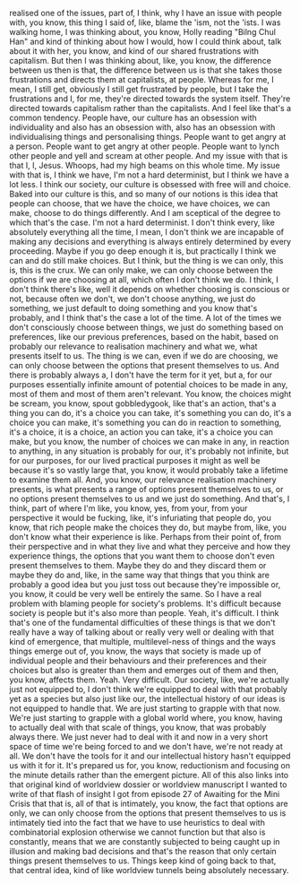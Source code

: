 ﻿realised one of the issues, part of, I think, why I have an issue with people with, you
know, this thing I said of, like, blame the 'ism, not the 'ists.
I was walking home, I was thinking about, you know, Holly reading "Bilng Chul Han"
and kind of thinking about how I would, how I could think about, talk about it with her,
you know, and kind of our shared frustrations with capitalism. But then I was thinking about,
like, you know, the difference between us then is that, the difference between us is
that she takes those frustrations and directs them at capitalists, at people. Whereas for
me, I mean, I still get, obviously I still get frustrated by people, but I take the frustrations
and I, for me, they're directed towards the system itself.
They're directed towards capitalism rather than the capitalists.
And I feel like that's a common tendency. People have, our culture has an obsession
with individuality and also has an obsession with, also has an obsession with individualising
things and personalising things. People want to get angry at a person. People want to get
angry at other people. People want to lynch other people and yell and scream at other people.
And my issue with that is that I, I, Jesus. Whoops, had my high beams on this whole time.
My issue with that is, I think we have, I'm not a hard determinist, but I think we have
a lot less. I think our society, our culture is obsessed with free will and choice. Baked
into our culture is this, and so many of our notions is this idea that people can choose,
that we have the choice, we have choices, we can make, choose to do things differently.
And I am sceptical of the degree to which that's the case. I'm not a hard determinist.
I don't think every, like absolutely everything all the time, I mean, I don't think we are
incapable of making any decisions and everything is always entirely determined by every proceeding.
Maybe if you go deep enough it is, but practically I think we can and do still make choices.
But I think, but the thing is we can only, this is, this is the crux. We can only make,
we can only choose between the options if we are choosing at all, which often I don't
think we do. I think, I don't think there's like, well it depends on whether choosing
is conscious or not, because often we don't, we don't choose anything, we just do something,
we just default to doing something and you know that's probably, and I think that's the
case a lot of the time. A lot of the times we don't consciously choose between things,
we just do something based on preferences, like our previous preferences, based on the
habit, based on probably our relevance to realisation machinery and what we, what presents
itself to us. The thing is we can, even if we do are choosing, we can only choose between
the options that present themselves to us. And there is probably always a, I don't have
the term for it yet, but a, for our purposes essentially infinite amount of potential choices
to be made in any, most of them and most of them aren't relevant. You know, the choices
might be scream, you know, spout gobbledygook, like that's an action, that's a thing you
can do, it's a choice you can take, it's something you can do, it's a choice you can make, it's
something you can do in reaction to something, it's a choice, it is a choice, an action you
can take, it's a choice you can make, but you know, the number of choices we can make
in any, in reaction to anything, in any situation is probably for our, it's probably not infinite,
but for our purposes, for our lived practical purposes it might as well be because it's
so vastly large that, you know, it would probably take a lifetime to examine them all. And,
you know, our relevance realisation machinery presents, is what presents a range of options
present themselves to us, or no options present themselves to us and we just do something.
And that's, I think, part of where I'm like, you know, yes, from your, from your perspective
it would be fucking, like, it's infuriating that people do, you know, that rich people
make the choices they do, but maybe from, like, you don't know what their experience
is like. Perhaps from their point of, from their perspective and in what they live and
what they perceive and how they experience things, the options that you want them to
choose don't even present themselves to them. Maybe they do and they discard them or maybe
they do and, like, in the same way that things that you think are probably a good idea but
you just toss out because they're impossible or, you know, it could be very well be entirely
the same. So I have a real problem with blaming people for society's problems. It's difficult
because society is people but it's also more than people. Yeah, it's difficult. I think
that's one of the fundamental difficulties of these things is that we don't really have
a way of talking about or really very well or dealing with that kind of emergence, that
multiple, multilevel-ness of things and the ways things emerge out of, you know, the ways
that society is made up of individual people and their behaviours and their preferences
and their choices but also is greater than them and emerges out of them and then, you
know, affects them. Yeah. Very difficult. Our society, like, we're actually just not
equipped to, I don't think we're equipped to deal with that probably yet as a species
but also just like our, the intellectual history of our ideas is not equipped to handle that.
We are just starting to grapple with that now. We're just starting to grapple with a global
world where, you know, having to actually deal with that scale of things, you know,
that was probably always there. We just never had to deal with it and now in a very short
space of time we're being forced to and we don't have, we're not ready at all. We don't
have the tools for it and our intellectual history hasn't equipped us with it for it.
It's prepared us for, you know, reductionism and focusing on the minute details rather
than the emergent picture. All of this also links into that original kind of worldview
dossier or worldview manuscript I wanted to write of that flash of insight I got from
episode 27 of Awaiting for the Mini Crisis that that is, all of that is intimately, you
know, the fact that options are only, we can only choose from the options that present
themselves to us is intimately tied into the fact that we have to use heuristics to deal
with combinatorial explosion otherwise we cannot function but that also is constantly,
means that we are constantly subjected to being caught up in illusion and making bad
decisions and that's the reason that only certain things present themselves to us.
Things keep kind of going back to that, that central idea, kind of like worldview tunnels
being absolutely necessary.
